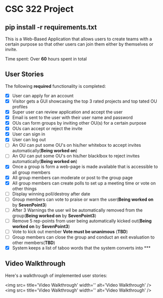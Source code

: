 # CSC 322 Project

## pip install -r requirements.txt

This is a Web-Based Application that allows users to create teams with a certain purpose
so that other users can join them either by themselves or invite.

Time spent: Over **60** hours spent in total

## User Stories

The following **required** functionality is completed:

- [x] User can apply for an account
- [x] Visitor gets a GUI showcasing the top 3 rated projects and top tated OU profiles
- [x] Super user can review application and accept the user
- [x] Email is sent to the user with their user name and password
- [x] OUs can form groups by inviting other OU(s) for a certain purpose
- [x] OUs can accept or reject the invite
- [x] User can sign in
- [x] User can log out
- [ ] An OU can put some OU's on his/her whitebox to accept invites automatically(**Being worked on**)
- [ ] An OU can put some OU's on his/her blacklbox to reject invites automatically(**Being worked on**)
- [x] Once a group is form a web-page is made available that is accessible to all group members
- [x] All group members can moderate or post to the group page
- [x] All group members can create polls to set up a meeting time or vote on other things
- [ ] Display winning poll/destroy after date
- [ ] Group members can vote to praise or warn the user(**Being worked on** by **SevenPoint3**)
- [ ] After 3 Warnings the user wil be automatically removed from the group(**Being worked on** by **SevenPoint3**)
- [ ] Remove 5 rep-points from user being automatically kicked out(**Being worked on** by **SevenPoint3**)
- [ ] Vote to kick out member **Vote must be unanimous** (**TBD**)
- [ ] Group members can close the group and conduct an exit evaluation to other members(**TBD**)
- [x] System keeps a list of taboo words that the system converts into ***

## Video Walkthrough

Here's a walkthrough of implemented user stories:

<img src= title='Video Walkthrough' width='' alt='Video Walkthrough' />
<img src= title='Video Walkthrough' width='' alt='Video Walkthrough' />

